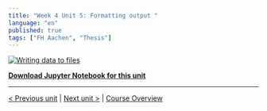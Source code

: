 ```yaml
---
title: "Week 4 Unit 5: Formatting output "
language: "en"
published: true
tags: ["FH Aachen", "Thesis"]
---
```


[![Writing data to files](https://img.youtube.com/vi/vyS58bgqY-c/hqdefault.jpg)](https://youtu.be/vyS58bgqY-c)

[**Download Jupyter Notebook for this unit**](files/Week_4_Unit_5_formatoutput_notebook.ipynb)

---

[< Previous unit](/teaching/python-mooc/week4_unit5_selftest) | [Next unit >](/teaching/python-mooc/week4_unit4_exercise) |
[Course Overview](/teaching/python-mooc)